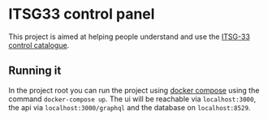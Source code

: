 # ITSG33 control panel

This project is aimed at helping people understand and use the [ITSG-33 control catalogue](https://www.cyber.gc.ca/en/guidance/annex-3a-security-control-catalogue-itsg-33).

## Running it

In the project root you can run the project using [docker compose](https://docs.docker.com/compose/) using the command `docker-compose up`.
The ui will be reachable via `localhost:3000`, the api via `localhost:3000/graphql` and the database on `localhost:8529`.
